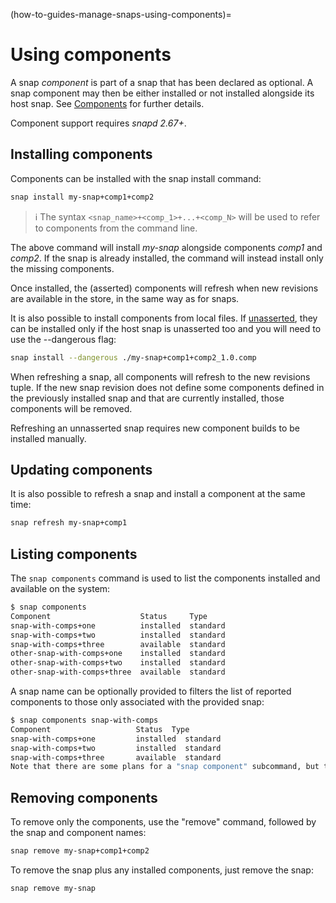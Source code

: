 (how-to-guides-manage-snaps-using-components)=
# Using components

A snap *component* is part of a snap that has been declared as optional. A snap component may then be either installed or not installed alongside its host snap.
See [Components](/explanation/how-snaps-work/snap-components) for further details.

Component support requires _snapd 2.67+_.

## Installing components

Components can be installed with the snap install command:

```sh
snap install my-snap+comp1+comp2
```

> :information_source: The syntax `<snap_name>+<comp_1>+...+<comp_N>` will be used to refer to components from the command line.

The above command will install _my-snap_ alongside components _comp1_ and _comp2_. If the snap is already installed, the command will instead install only the missing components.

Once installed, the (asserted) components will refresh when new revisions are available in the store, in the same way as for snaps.

It is also possible to install components from local files. If [unasserted](/explanation/security/assertions), they can be installed only if the host snap is unasserted too and you will need to use the --dangerous flag:

```sh
snap install --dangerous ./my-snap+comp1+comp2_1.0.comp
```

When refreshing a snap, all components will refresh to the new revisions tuple. If the new snap revision does not define some components defined in the previously installed snap and that are currently installed, those components will be removed.

Refreshing an unnasserted snap requires  new component builds to be installed manually.

## Updating components

It is also possible to refresh a snap and install a component at the same time:

```sh
snap refresh my-snap+comp1
```

## Listing components

The `snap components` command is used to list the components installed and available on the system:

```sh
$ snap components
Component                    Status     Type
snap-with-comps+one          installed  standard
snap-with-comps+two          installed  standard
snap-with-comps+three        available  standard
other-snap-with-comps+one    installed  standard
other-snap-with-comps+two    installed  standard
other-snap-with-comps+three  available  standard
```


A snap name can be optionally provided to filters the list of reported components to those only associated with the provided snap:

```bash
$ snap components snap-with-comps
Component                	Status 	Type
snap-with-comps+one      	installed  standard
snap-with-comps+two      	installed  standard
snap-with-comps+three    	available  standard
Note that there are some plans for a "snap component" subcommand, but that is not yet implemented and there are talks of changing its design.
```

## Removing components

To remove only the components, use the "remove" command, followed by the snap and component names:

```sh
snap remove my-snap+comp1+comp2
```

To remove the snap plus any installed components, just remove the snap:

```sh
snap remove my-snap
```

